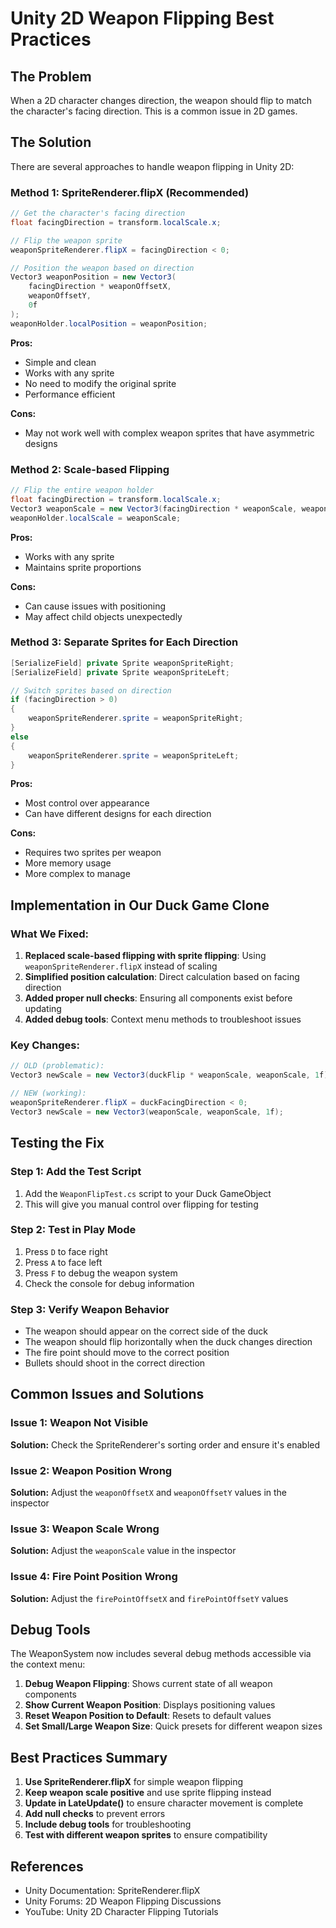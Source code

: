# Unity 2D Weapon Flipping Best Practices

## The Problem
When a 2D character changes direction, the weapon should flip to match the character's facing direction. This is a common issue in 2D games.

## The Solution
There are several approaches to handle weapon flipping in Unity 2D:

### Method 1: SpriteRenderer.flipX (Recommended)
```csharp
// Get the character's facing direction
float facingDirection = transform.localScale.x;

// Flip the weapon sprite
weaponSpriteRenderer.flipX = facingDirection < 0;

// Position the weapon based on direction
Vector3 weaponPosition = new Vector3(
    facingDirection * weaponOffsetX, 
    weaponOffsetY, 
    0f
);
weaponHolder.localPosition = weaponPosition;
```

**Pros:**
- Simple and clean
- Works with any sprite
- No need to modify the original sprite
- Performance efficient

**Cons:**
- May not work well with complex weapon sprites that have asymmetric designs

### Method 2: Scale-based Flipping
```csharp
// Flip the entire weapon holder
float facingDirection = transform.localScale.x;
Vector3 weaponScale = new Vector3(facingDirection * weaponScale, weaponScale, 1f);
weaponHolder.localScale = weaponScale;
```

**Pros:**
- Works with any sprite
- Maintains sprite proportions

**Cons:**
- Can cause issues with positioning
- May affect child objects unexpectedly

### Method 3: Separate Sprites for Each Direction
```csharp
[SerializeField] private Sprite weaponSpriteRight;
[SerializeField] private Sprite weaponSpriteLeft;

// Switch sprites based on direction
if (facingDirection > 0)
{
    weaponSpriteRenderer.sprite = weaponSpriteRight;
}
else
{
    weaponSpriteRenderer.sprite = weaponSpriteLeft;
}
```

**Pros:**
- Most control over appearance
- Can have different designs for each direction

**Cons:**
- Requires two sprites per weapon
- More memory usage
- More complex to manage

## Implementation in Our Duck Game Clone

### What We Fixed:
1. **Replaced scale-based flipping with sprite flipping**: Using `weaponSpriteRenderer.flipX` instead of scaling
2. **Simplified position calculation**: Direct calculation based on facing direction
3. **Added proper null checks**: Ensuring all components exist before updating
4. **Added debug tools**: Context menu methods to troubleshoot issues

### Key Changes:
```csharp
// OLD (problematic):
Vector3 newScale = new Vector3(duckFlip * weaponScale, weaponScale, 1f);

// NEW (working):
weaponSpriteRenderer.flipX = duckFacingDirection < 0;
Vector3 newScale = new Vector3(weaponScale, weaponScale, 1f);
```

## Testing the Fix

### Step 1: Add the Test Script
1. Add the `WeaponFlipTest.cs` script to your Duck GameObject
2. This will give you manual control over flipping for testing

### Step 2: Test in Play Mode
1. Press `D` to face right
2. Press `A` to face left
3. Press `F` to debug the weapon system
4. Check the console for debug information

### Step 3: Verify Weapon Behavior
- The weapon should appear on the correct side of the duck
- The weapon should flip horizontally when the duck changes direction
- The fire point should move to the correct position
- Bullets should shoot in the correct direction

## Common Issues and Solutions

### Issue 1: Weapon Not Visible
**Solution:** Check the SpriteRenderer's sorting order and ensure it's enabled

### Issue 2: Weapon Position Wrong
**Solution:** Adjust the `weaponOffsetX` and `weaponOffsetY` values in the inspector

### Issue 3: Weapon Scale Wrong
**Solution:** Adjust the `weaponScale` value in the inspector

### Issue 4: Fire Point Position Wrong
**Solution:** Adjust the `firePointOffsetX` and `firePointOffsetY` values

## Debug Tools

The WeaponSystem now includes several debug methods accessible via the context menu:

1. **Debug Weapon Flipping**: Shows current state of all weapon components
2. **Show Current Weapon Position**: Displays positioning values
3. **Reset Weapon Position to Default**: Resets to default values
4. **Set Small/Large Weapon Size**: Quick presets for different weapon sizes

## Best Practices Summary

1. **Use SpriteRenderer.flipX** for simple weapon flipping
2. **Keep weapon scale positive** and use sprite flipping instead
3. **Update in LateUpdate()** to ensure character movement is complete
4. **Add null checks** to prevent errors
5. **Include debug tools** for troubleshooting
6. **Test with different weapon sprites** to ensure compatibility

## References
- Unity Documentation: SpriteRenderer.flipX
- Unity Forums: 2D Weapon Flipping Discussions
- YouTube: Unity 2D Character Flipping Tutorials 